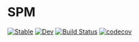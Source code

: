 # SPM

[![Stable](https://img.shields.io/badge/docs-stable-blue.svg)](https://DedZago.github.io/SPM.jl/stable/)
[![Dev](https://img.shields.io/badge/docs-dev-blue.svg)](https://DedZago.github.io/SPM.jl/dev/)
[![Build Status](https://github.com/DedZago/SPM.jl/actions/workflows/CI.yml/badge.svg?branch=main)](https://github.com/DedZago/SPM.jl/actions/workflows/CI.yml?query=branch%3Amain)
[![codecov](https://codecov.io/gh/DedZago/SPM.jl/graph/badge.svg?token=F1KFUFLD9A)](https://codecov.io/gh/DedZago/SPM.jl)
